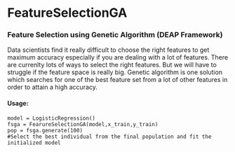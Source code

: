 # FeatureSelectionGA
### Feature Selection using Genetic Algorithm (DEAP Framework)

Data scientists find it really difficult to choose the right features to get maximum accuracy especially if you are dealing with a lot of features. There are currenlty lots of ways to select the right features. But we will have to struggle if the feature space is really big. Genetic algorithm is one solution which searches for one of the best feature set from a lot of other features in order to attain a high accuracy.

#### Usage:
```
model = LogisticRegression()
fsga = FearureSelectionGA(model,x_train,y_train)
pop = fsga.generate(100)
#Select the best individual from the final population and fit the initialized model
```



